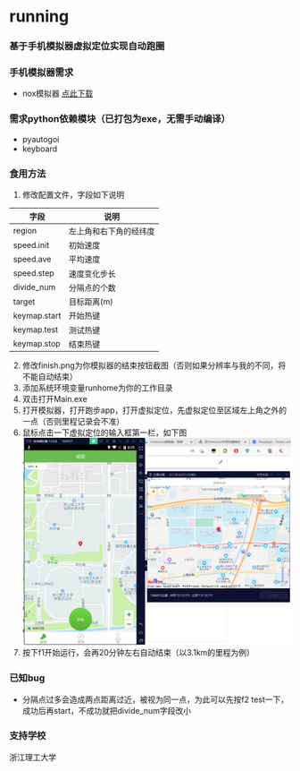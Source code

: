 # running
### 基于手机模拟器虚拟定位实现自动跑圈
### 手机模拟器需求
- nox模拟器 [点此下载](https://www.bignox.com/en/download/fullPackage?beta)
### 需求python依赖模块（已打包为exe，无需手动编译）
- pyautogoi
- keyboard
### 食用方法
1. 修改配置文件，字段如下说明

|  字段   | 说明  |
|  ----  | ----  |
| region  | 左上角和右下角的经纬度 |
| speed.init  | 初始速度 |
| speed.ave  | 平均速度 |
| speed.step  | 速度变化步长 |
| divide_num  | 分隔点的个数 |
| target  | 目标距离(m) |
| keymap.start  | 开始热键 |
| keymap.test  | 测试热键 |
| keymap.stop  | 结束热键 |

2. 修改finish.png为你模拟器的结束按钮截图（否则如果分辨率与我的不同，将不能自动结束）
3. 添加系统环境变量runhome为你的工作目录
4. 双击打开Main.exe
5. 打开模拟器，打开跑步app，打开虚拟定位，先虚拟定位至区域左上角之外的一点（否则里程记录会不准）
6. 鼠标点击一下虚拟定位的输入框第一栏，如下图
![image](1.png)
7. 按下f1开始运行，会再20分钟左右自动结束（以3.1km的里程为例）
### 已知bug
- 分隔点过多会造成两点距离过近，被视为同一点，为此可以先按f2 test一下，成功后再start，不成功就把divide_num字段改小
### 支持学校
浙江理工大学
